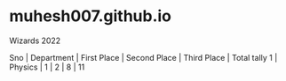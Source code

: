 # muhesh007.github.io
Wizards 2022


Sno | Department | First Place | Second Place | Third Place | Total tally
1   | Physics    | 1           | 2            |  8          | 11

